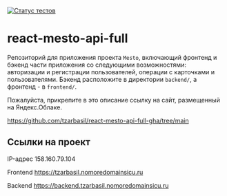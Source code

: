 [![Статус тестов](../../actions/workflows/tests.yml/badge.svg)](../../actions/workflows/tests.yml)

# react-mesto-api-full
Репозиторий для приложения проекта `Mesto`, включающий фронтенд и бэкенд части приложения со следующими возможностями: авторизации и регистрации пользователей, операции с карточками и пользователями. Бэкенд расположите в директории `backend/`, а фронтенд - в `frontend/`. 
  
Пожалуйста, прикрепите в это описание ссылку на сайт, размещенный на Яндекс.Облаке.

https://github.com/tzarbasil/react-mesto-api-full-gha/tree/main

## Ссылки на проект

IP-адрес 158.160.79.104

Frontend https://tzarbasil.nomoredomainsicu.ru

Backend https://backend.tzarbasil.nomoredomainsicu.ru
